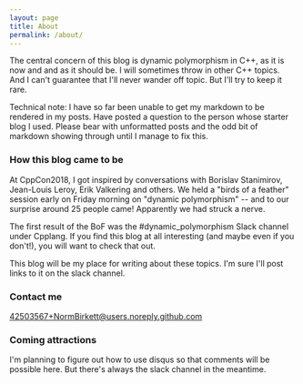 ```yaml
---
layout: page
title: About
permalink: /about/
---
```


The central concern of this blog is dynamic polymorphism in C++, as it is now and and as it should be.
I will sometimes throw in other C++ topics.
And I can't guarantee that I'll never wander off topic. 
But I'll try to keep it rare.

Technical note: I have so far been unable to get my markdown to be rendered in my posts. 
Have posted a question to the person whose starter blog I used. Please bear with unformatted posts and the odd bit of markdown
showing through until I manage to fix this.

### How this blog came to be

At CppCon2018, I got inspired by conversations with Borislav Stanimirov, Jean-Louis Leroy, Erik Valkering and others.
We held a "birds of a feather" session early on Friday morning on "dynamic polymorphism" -- and to our surprise
around 25 people came! Apparently we had struck a nerve.

The first result of the BoF was the #dynamic_polymorphism Slack channel under Cpplang. 
If you find this blog at all interesting (and maybe even if you don't!), you will want to check that out.

This blog will be my place for writing about these topics. I'm sure I'll post links to it on the slack channel.

### Contact me

[42503567+NormBirkett@users.noreply.github.com](mailto:42503567+NormBirkett@users.noreply.github.com)

### Coming attractions

I'm planning to figure out how to use disqus so that comments will be possible here. But there's always the slack channel in the meantime.

